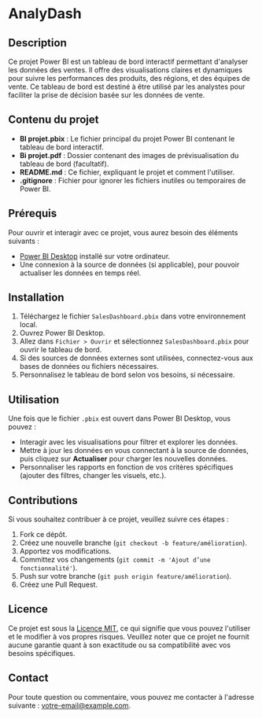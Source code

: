 # AnalyDash

## Description
Ce projet Power BI est un tableau de bord interactif permettant d'analyser les données des ventes. Il offre des visualisations claires et dynamiques pour suivre les performances des produits, des régions, et des équipes de vente. Ce tableau de bord est destiné à être utilisé par les analystes pour faciliter la prise de décision basée sur les données de vente.

## Contenu du projet
- **BI projet.pbix** : Le fichier principal du projet Power BI contenant le tableau de bord interactif.
- **Bi projet.pdf** : Dossier contenant des images de prévisualisation du tableau de bord (facultatif).
- **README.md** : Ce fichier, expliquant le projet et comment l'utiliser.
- **.gitignore** : Fichier pour ignorer les fichiers inutiles ou temporaires de Power BI.

## Prérequis
Pour ouvrir et interagir avec ce projet, vous aurez besoin des éléments suivants :
- [Power BI Desktop](https://powerbi.microsoft.com/desktop/) installé sur votre ordinateur.
- Une connexion à la source de données (si applicable), pour pouvoir actualiser les données en temps réel.
  
## Installation
1. Téléchargez le fichier `SalesDashboard.pbix` dans votre environnement local.
2. Ouvrez Power BI Desktop.
3. Allez dans `Fichier > Ouvrir` et sélectionnez `SalesDashboard.pbix` pour ouvrir le tableau de bord.
4. Si des sources de données externes sont utilisées, connectez-vous aux bases de données ou fichiers nécessaires.
5. Personnalisez le tableau de bord selon vos besoins, si nécessaire.

## Utilisation
Une fois que le fichier `.pbix` est ouvert dans Power BI Desktop, vous pouvez :
- Interagir avec les visualisations pour filtrer et explorer les données.
- Mettre à jour les données en vous connectant à la source de données, puis cliquez sur **Actualiser** pour charger les nouvelles données.
- Personnaliser les rapports en fonction de vos critères spécifiques (ajouter des filtres, changer les visuels, etc.).

## Contributions
Si vous souhaitez contribuer à ce projet, veuillez suivre ces étapes :
1. Fork ce dépôt.
2. Créez une nouvelle branche (`git checkout -b feature/amélioration`).
3. Apportez vos modifications.
4. Committez vos changements (`git commit -m 'Ajout d’une fonctionnalité'`).
5. Push sur votre branche (`git push origin feature/amélioration`).
6. Créez une Pull Request.

## Licence
Ce projet est sous la [Licence MIT](https://opensource.org/licenses/MIT), ce qui signifie que vous pouvez l'utiliser et le modifier à vos propres risques. Veuillez noter que ce projet ne fournit aucune garantie quant à son exactitude ou sa compatibilité avec vos besoins spécifiques.

## Contact
Pour toute question ou commentaire, vous pouvez me contacter à l'adresse suivante : [votre-email@example.com](mailto:votre-email@example.com).

